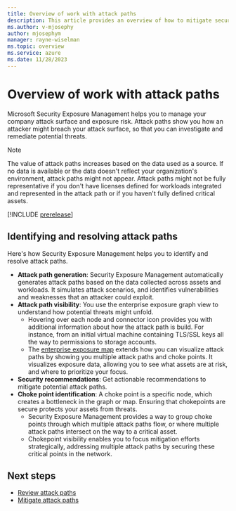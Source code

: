 ```yaml
---
title: Overview of work with attack paths
description: This article provides an overview of how to mitigate security risks using attack paths in Microsoft Exposure Management.
ms.author: v-mjosephy
author: mjosephym
manager: rayne-wiselman
ms.topic: overview
ms.service: azure
ms.date: 11/28/2023
---
```


# Overview of work with attack paths

Microsoft Security Exposure Management helps you to manage your company attack surface and exposure risk. Attack paths show you how an attacker might breach your attack surface, so that you can investigate and remediate potential threats.

> [!NOTE]
> The value of attack paths increases based on the data used as a source. If no data is available or the data doesn't reflect your organization's environment, attack paths might not appear. Attack paths might not be fully representative if you don't have licenses defined for workloads integrated and represented in the attack path or if you haven't fully defined critical assets.

[!INCLUDE [prerelease](../includes/prerelease.md)]
<!--:::image type="content" source="media/work-attack-paths-overview/attack-paths.png" alt-text="Screenshot of the attack path window":::
-->
## Identifying and resolving attack paths

Here's how Security Exposure Management helps you to identify and resolve attack paths.

- **Attack path generation**: Security Exposure Management automatically generates attack paths based on the data collected across assets and workloads. It simulates attack scenarios, and identifies vulnerabilities and weaknesses that an attacker could exploit.
- **Attack path visibility**: You use the enterprise exposure graph view to understand how potential threats might unfold.
  - Hovering over each node and connector icon provides you with additional information about how the attack path is build. For instance, from an initial virtual machine containing TLS/SSL keys all the way to permissions to storage accounts.
  - The [enterprise exposure map](enterprise-exposure-map.md) extends how you can visualize attack paths by showing you multiple attack paths and choke points. It visualizes exposure data, allowing you to see what assets are at risk, and where to prioritize your focus.
- **Security recommendations**: Get actionable recommendations to mitigate potential attack paths.
- **Choke point identification**: A choke point is a specific node, which creates a bottleneck in the graph or map. Ensuring that chokepoints are secure protects your assets from threats.
  - Security Exposure Management provides a way to group choke points through which multiple attack paths flow, or where multiple attack paths intersect on the way to a critical asset.
  - Chokepoint visibility enables you to focus mitigation efforts strategically, addressing multiple attack paths by securing these critical points in the network.
<!--:::image type="content" source="./media/review-attack-paths/attack-paths-graph.png" alt-text="Screenshot of the graph visualization of attack path"::: -->

## Next steps

- [Review attack paths](review-attack-paths.md)
- [Mitigate attack paths](attack-paths-analysis-remediation.md)